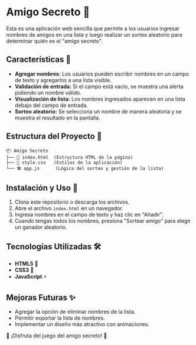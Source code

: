 # Amigo Secreto 🎁

Esta es una aplicación web sencilla que permite a los usuarios ingresar nombres de amigos en una lista y luego realizar un sorteo aleatorio para determinar quién es el "amigo secreto".

## Características 📝
- **Agregar nombres:** Los usuarios pueden escribir nombres en un campo de texto y agregarlos a una lista visible.
- **Validación de entrada:** Si el campo está vacío, se muestra una alerta pidiendo un nombre válido.
- **Visualización de lista:** Los nombres ingresados aparecen en una lista debajo del campo de entrada.
- **Sorteo aleatorio:** Se selecciona un nombre de manera aleatoria y se muestra el resultado en la pantalla.

## Estructura del Proyecto 📂
```
📦 Amigo Secreto
├── 📄 index.html  (Estructura HTML de la página)
├── 🎨 style.css   (Estilos de la aplicación)
└── 🛠 app.js      (Lógica del sorteo y gestión de la lista)
```

## Instalación y Uso 🚀
1. Clona este repositorio o descarga los archivos.
2. Abre el archivo `index.html` en un navegador.
3. Ingresa nombres en el campo de texto y haz clic en "Añadir".
4. Cuando tengas todos los nombres, presiona "Sortear amigo" para elegir un ganador aleatorio.

## Tecnologías Utilizadas 🛠
- **HTML5** 📄
- **CSS3** 🎨
- **JavaScript** ⚡

## Mejoras Futuras ✨
- Agregar la opción de eliminar nombres de la lista.
- Permitir exportar la lista de nombres.
- Implementar un diseño más atractivo con animaciones.

📌 ¡Disfruta del juego del amigo secreto! 🎉

